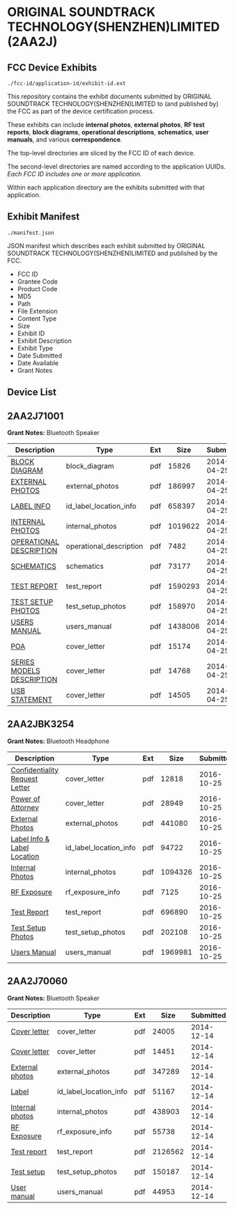 # ORIGINAL SOUNDTRACK TECHNOLOGY(SHENZHEN)LIMITED (2AA2J)
## FCC Device Exhibits

```
./fcc-id/application-id/exhibit-id.ext
```

This repository contains the exhibit documents submitted by ORIGINAL SOUNDTRACK TECHNOLOGY(SHENZHEN)LIMITED to (and published by) the FCC as part of the device certification process.

These exhibits can include **internal photos**, **external photos**, **RF test reports**, **block diagrams**, **operational descriptions**, **schematics**, **user manuals**, and various **correspondence**.

The top-level directories are sliced by the FCC ID of each device.

The second-level directories are named according to the application UUIDs. *Each FCC ID includes one or more application.*

Within each application directory are the exhibits submitted with that application. 

## Exhibit Manifest

```
./manifest.json
```

JSON manifest which describes each exhibit submitted by ORIGINAL SOUNDTRACK TECHNOLOGY(SHENZHEN)LIMITED and published by the FCC.

- FCC ID
- Grantee Code
- Product Code
- MD5
- Path
- File Extension
- Content Type
- Size
- Exhibit ID
- Exhibit Description
- Exhibit Type
- Date Submitted
- Date Available
- Grant Notes

## Device List
## 2AA2J71001
**Grant Notes:** Bluetooth Speaker

| Description | Type | Ext | Size | Submitted | Available |
| ----------- | ---- | --- | ---- | --------- | --------- |
| [BLOCK DIAGRAM](2AA2J71001/5051f9f4eea7dd3330200b440d2fba94/2252164.pdf) | block_diagram | pdf | 15826 | 2014-04-25 | 2014-04-25 |
| [EXTERNAL PHOTOS](2AA2J71001/5051f9f4eea7dd3330200b440d2fba94/2252165.pdf) | external_photos | pdf | 186997 | 2014-04-25 | 2014-04-25 |
| [LABEL INFO](2AA2J71001/5051f9f4eea7dd3330200b440d2fba94/2252166.pdf) | id_label_location_info | pdf | 658397 | 2014-04-25 | 2014-04-25 |
| [INTERNAL PHOTOS](2AA2J71001/5051f9f4eea7dd3330200b440d2fba94/2252167.pdf) | internal_photos | pdf | 1019622 | 2014-04-25 | 2014-04-25 |
| [OPERATIONAL DESCRIPTION](2AA2J71001/5051f9f4eea7dd3330200b440d2fba94/2252169.pdf) | operational_description | pdf | 7482 | 2014-04-25 | 2014-04-25 |
| [SCHEMATICS](2AA2J71001/5051f9f4eea7dd3330200b440d2fba94/2252172.pdf) | schematics | pdf | 73177 | 2014-04-25 | 2014-04-25 |
| [TEST REPORT](2AA2J71001/5051f9f4eea7dd3330200b440d2fba94/2252174.pdf) | test_report | pdf | 1590293 | 2014-04-25 | 2014-04-25 |
| [TEST SETUP PHOTOS](2AA2J71001/5051f9f4eea7dd3330200b440d2fba94/2252176.pdf) | test_setup_photos | pdf | 158970 | 2014-04-25 | 2014-04-25 |
| [USERS MANUAL](2AA2J71001/5051f9f4eea7dd3330200b440d2fba94/2252178.pdf) | users_manual | pdf | 1438006 | 2014-04-25 | 2014-04-25 |
| [POA](2AA2J71001/5051f9f4eea7dd3330200b440d2fba94/2252170.pdf) | cover_letter | pdf | 15174 | 2014-04-25 | 2014-04-25 |
| [SERIES MODELS DESCRIPTION](2AA2J71001/5051f9f4eea7dd3330200b440d2fba94/2252173.pdf) | cover_letter | pdf | 14768 | 2014-04-25 | 2014-04-25 |
| [USB STATEMENT](2AA2J71001/5051f9f4eea7dd3330200b440d2fba94/2252177.pdf) | cover_letter | pdf | 14505 | 2014-04-25 | 2014-04-25 |
## 2AA2JBK3254
**Grant Notes:** Bluetooth Headphone

| Description | Type | Ext | Size | Submitted | Available |
| ----------- | ---- | --- | ---- | --------- | --------- |
| [Confidentiality Request Letter](2AA2JBK3254/ddcb2834f356fa9b338bf3641b231a63/3174076.pdf) | cover_letter | pdf | 12818 | 2016-10-25 | 2016-10-25 |
| [Power of Attorney](2AA2JBK3254/ddcb2834f356fa9b338bf3641b231a63/3174077.pdf) | cover_letter | pdf | 28949 | 2016-10-25 | 2016-10-25 |
| [External Photos](2AA2JBK3254/ddcb2834f356fa9b338bf3641b231a63/3174073.pdf) | external_photos | pdf | 441080 | 2016-10-25 | 2016-10-25 |
| [Label Info & Label Location](2AA2JBK3254/ddcb2834f356fa9b338bf3641b231a63/3174075.pdf) | id_label_location_info | pdf | 94722 | 2016-10-25 | 2016-10-25 |
| [Internal Photos](2AA2JBK3254/ddcb2834f356fa9b338bf3641b231a63/3174074.pdf) | internal_photos | pdf | 1094326 | 2016-10-25 | 2016-10-25 |
| [RF Exposure](2AA2JBK3254/ddcb2834f356fa9b338bf3641b231a63/3174078.pdf) | rf_exposure_info | pdf | 7125 | 2016-10-25 | 2016-10-25 |
| [Test Report](2AA2JBK3254/ddcb2834f356fa9b338bf3641b231a63/3174079.pdf) | test_report | pdf | 696890 | 2016-10-25 | 2016-10-25 |
| [Test Setup Photos](2AA2JBK3254/ddcb2834f356fa9b338bf3641b231a63/3174080.pdf) | test_setup_photos | pdf | 202108 | 2016-10-25 | 2016-10-25 |
| [Users Manual](2AA2JBK3254/ddcb2834f356fa9b338bf3641b231a63/3174081.pdf) | users_manual | pdf | 1969981 | 2016-10-25 | 2016-10-25 |
## 2AA2J70060
**Grant Notes:** Bluetooth Speaker

| Description | Type | Ext | Size | Submitted | Available |
| ----------- | ---- | --- | ---- | --------- | --------- |
| [Cover letter](2AA2J70060/99f079180f1ea4f430bea3e5e3f6ee26/2472460.pdf) | cover_letter | pdf | 24005 | 2014-12-14 | 2014-12-14 |
| [Cover letter](2AA2J70060/99f079180f1ea4f430bea3e5e3f6ee26/2472461.pdf) | cover_letter | pdf | 14451 | 2014-12-14 | 2014-12-14 |
| [External photos](2AA2J70060/99f079180f1ea4f430bea3e5e3f6ee26/2472462.pdf) | external_photos | pdf | 347289 | 2014-12-14 | 2014-12-14 |
| [Label](2AA2J70060/99f079180f1ea4f430bea3e5e3f6ee26/2472463.pdf) | id_label_location_info | pdf | 51167 | 2014-12-14 | 2014-12-14 |
| [Internal photos](2AA2J70060/99f079180f1ea4f430bea3e5e3f6ee26/2472464.pdf) | internal_photos | pdf | 438903 | 2014-12-14 | 2014-12-14 |
| [RF Exposure](2AA2J70060/99f079180f1ea4f430bea3e5e3f6ee26/2472466.pdf) | rf_exposure_info | pdf | 55738 | 2014-12-14 | 2014-12-14 |
| [Test report](2AA2J70060/99f079180f1ea4f430bea3e5e3f6ee26/2472468.pdf) | test_report | pdf | 2126562 | 2014-12-14 | 2014-12-14 |
| [Test setup](2AA2J70060/99f079180f1ea4f430bea3e5e3f6ee26/2472469.pdf) | test_setup_photos | pdf | 150187 | 2014-12-14 | 2014-12-14 |
| [User manual](2AA2J70060/99f079180f1ea4f430bea3e5e3f6ee26/2472470.pdf) | users_manual | pdf | 44953 | 2014-12-14 | 2014-12-14 |
